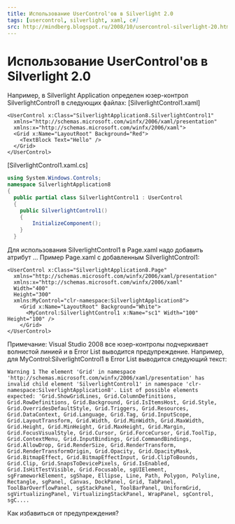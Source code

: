 ```yaml
---
title: Использование UserControl'ов в Silverlight 2.0
tags: [usercontrol, silverlight, xaml, c#]
src: http://mindberg.blogspot.ru/2008/10/usercontrol-silverlight-20.html
---
```

# Использование UserControl'ов в Silverlight 2.0
Например, в Silverlight Application определен юзер-контрол SilverlightControl1 в следующих файлах:
[SilverlightControl1.xaml]
```xaml
<UserControl x:Class="SilverlightApplication8.SilverlightControl1" 
  xmlns="http://schemas.microsoft.com/winfx/2006/xaml/presentation"
  xmlns:x="http://schemas.microsoft.com/winfx/2006/xaml">
  <Grid x:Name="LayoutRoot" Background="Red">
    <TextBlock Text="Hello" />
  </Grid>
</UserControl>
```
[SilverlightControl1.xaml.cs]
```c#
using System.Windows.Controls;
namespace SilverlightApplication8
{
  public partial class SilverlightControl1 : UserControl
  {
    public SilverlightControl1()
    {
        InitializeComponent();
    }
  }
```
Для использования SilverlightControl1 в Page.xaml надо добавить атрибут ... 
Пример Page.xaml c добавленным SilverlightControl1:
```xaml
<UserControl x:Class="SilverlightApplication8.Page" 
  xmlns="http://schemas.microsoft.com/winfx/2006/xaml/presentation"
  xmlns:x="http://schemas.microsoft.com/winfx/2006/xaml"
  Width="400"
  Height="300"
  xmlns:MyControl="clr-namespace:SilverlightApplication8">
    <Grid x:Name="LayoutRoot" Background="White">
      <MyControl:SilverlightControl1 x:Name="sc1" Width="100" Height="100" />
    </Grid>
</UserControl>
```
Примечание: Visual Studio 2008 все юзер-контролы подчеркивает волнистой линией и в Error List выводится предупреждение. Например, для MyControl:SilverlightControl1 в Error List выводится следующий текст:
```
Warning 1 The element 'Grid' in namespace 'http://schemas.microsoft.com/winfx/2006/xaml/presentation' has invalid child element 'SilverlightControl1' in namespace 'clr-namespace:SilverlightApplication8'. List of possible elements expected: 'Grid.ShowGridLines, Grid.ColumnDefinitions, Grid.RowDefinitions, Grid.Background, Grid.IsItemsHost, Grid.Style, Grid.OverridesDefaultStyle, Grid.Triggers, Grid.Resources, Grid.DataContext, Grid.Language, Grid.Tag, Grid.InputScope, Grid.LayoutTransform, Grid.Width, Grid.MinWidth, Grid.MaxWidth, Grid.Height, Grid.MinHeight, Grid.MaxHeight, Grid.Margin, Grid.FocusVisualStyle, Grid.Cursor, Grid.ForceCursor, Grid.ToolTip, Grid.ContextMenu, Grid.InputBindings, Grid.CommandBindings, Grid.AllowDrop, Grid.RenderSize, Grid.RenderTransform, Grid.RenderTransformOrigin, Grid.Opacity, Grid.OpacityMask, Grid.BitmapEffect, Grid.BitmapEffectInput, Grid.ClipToBounds, Grid.Clip, Grid.SnapsToDevicePixels, Grid.IsEnabled, Grid.IsHitTestVisible, Grid.Focusable, sgUIElement, sgFrameworkElement, sgShape, Ellipse, Line, Path, Polygon, Polyline, Rectangle, sgPanel, Canvas, DockPanel, Grid, TabPanel, ToolBarOverflowPanel, sgStackPanel, ToolBarPanel, UniformGrid, sgVirtualizingPanel, VirtualizingStackPanel, WrapPanel, sgControl, sgC....
```
Как избавиться от предупреждения?
